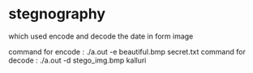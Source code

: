 <h1> stegnography </h1>
<p>which used encode and decode the date in form image</p>
command for encode :   ./a.out -e beautiful.bmp secret.txt
command for decode :    ./a.out -d stego_img.bmp kalluri
